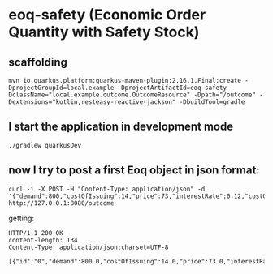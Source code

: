 # eoq-safety (Economic Order Quantity with Safety Stock) 

## scaffolding

```shell
mvn io.quarkus.platform:quarkus-maven-plugin:2.16.1.Final:create -DprojectGroupId=local.example -DprojectArtifactId=eoq-safety -DclassName="local.example.outcome.OutcomeResource" -Dpath="/outcome" -Dextensions="kotlin,resteasy-reactive-jackson" -DbuildTool=gradle
```

## I start the application in development mode

```shell
./gradlew quarkusDev
```

## now I try to post a first Eoq object in json format:

```shell
curl -i -X POST -H "Content-Type: application/json" -d '{"demand":800,"costOfIssuing":14,"price":73,"interestRate":0.12,"costOfStock":1}' http://127.0.0.1:8080/outcome
```

getting:

```text
HTTP/1.1 200 OK
content-length: 134
Content-Type: application/json;charset=UTF-8

[{"id":"0","demand":800.0,"costOfIssuing":14.0,"price":73.0,"interestRate":0.12,"costOfStock":1.0,"quantity":46,"ordersToProcess":17}]
```
